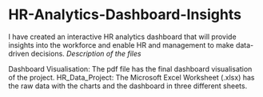 # HR-Analytics-Dashboard-Insights
I have created an interactive HR analytics dashboard that will provide insights into the workforce and enable HR and management to make data-driven decisions.
*Description of the files*

Dashboard Visualisation: The pdf file has the final dashboard visualisation of the project.
HR_Data_Project: The Microsoft Excel Worksheet (.xlsx) has the raw data with the charts and the dashboard in three different sheets.
